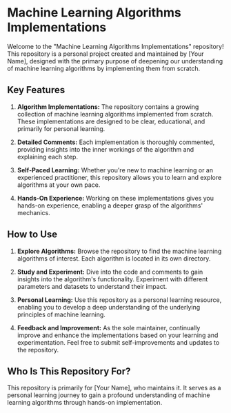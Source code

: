# Machine Learning Algorithms Implementations

Welcome to the "Machine Learning Algorithms Implementations" repository! This repository is a personal project created and maintained by [Your Name], designed with the primary purpose of deepening our understanding of machine learning algorithms by implementing them from scratch.

## Key Features

1. **Algorithm Implementations:** The repository contains a growing collection of machine learning algorithms implemented from scratch. These implementations are designed to be clear, educational, and primarily for personal learning.

2. **Detailed Comments:** Each implementation is thoroughly commented, providing insights into the inner workings of the algorithm and explaining each step.

3. **Self-Paced Learning:** Whether you're new to machine learning or an experienced practitioner, this repository allows you to learn and explore algorithms at your own pace.

4. **Hands-On Experience:** Working on these implementations gives you hands-on experience, enabling a deeper grasp of the algorithms' mechanics.

## How to Use

1. **Explore Algorithms:** Browse the repository to find the machine learning algorithms of interest. Each algorithm is located in its own directory.

2. **Study and Experiment:** Dive into the code and comments to gain insights into the algorithm's functionality. Experiment with different parameters and datasets to understand their impact.

3. **Personal Learning:** Use this repository as a personal learning resource, enabling you to develop a deep understanding of the underlying principles of machine learning.

4. **Feedback and Improvement:** As the sole maintainer, continually improve and enhance the implementations based on your learning and experimentation. Feel free to submit self-improvements and updates to the repository.

## Who Is This Repository For?

This repository is primarily for [Your Name], who maintains it. It serves as a personal learning journey to gain a profound understanding of machine learning algorithms through hands-on implementation.
